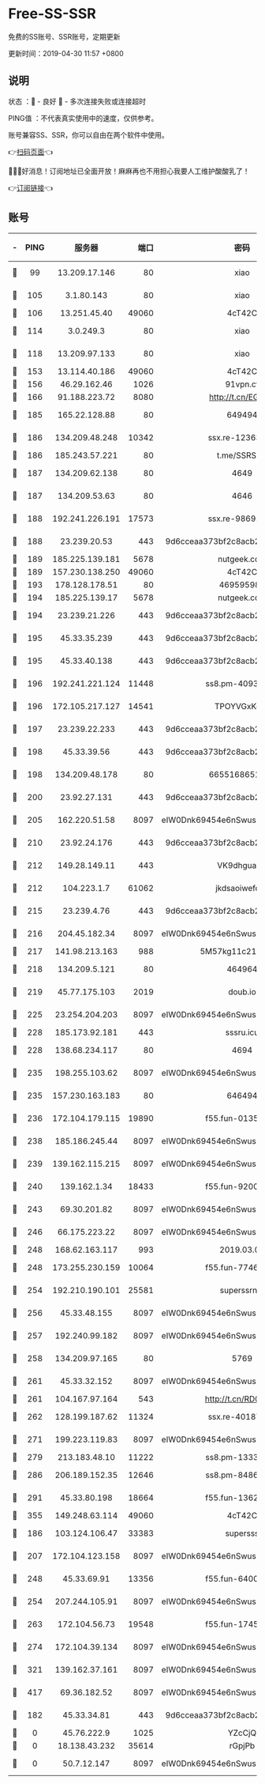 # Free-SS-SSR

免费的SS账号、SSR账号，定期更新

更新时间：2019-04-30 11:57 +0800

## 说明

状态     ：🙂 - 良好 🙁 - 多次连接失败或连接超时

PING值   ：不代表真实使用中的速度，仅供参考。

账号兼容SS、SSR，你可以自由在两个软件中使用。

👉[扫码页面](https://liesauer.github.io/Free-SS-SSR/)👈

🎉🎉🎉好消息！订阅地址已全面开放！麻麻再也不用担心我要人工维护酸酸乳了！

👉[订阅链接](https://www.liesauer.net/yogurt/subscribe?ACCESS_TOKEN=DAYxR3mMaZAsaqUb)👈

## 账号

|-|PING|服务器|端口|密码|加密方式|区域|
|:----:|:----:|:-----:|-----:|:----:|:----:|:----:|
|🙂|99|13.209.17.146|80|xiao|aes-128-ctr|KR|
|🙂|105|3.1.80.143|80|xiao|aes-128-ctr|SG|
|🙂|106|13.251.45.40|49060|4cT42C|chacha20|SG|
|🙂|114|3.0.249.3|80|xiao|aes-128-ctr|SG|
|🙂|118|13.209.97.133|80|xiao|aes-128-ctr|KR|
|🙂|153|13.114.40.186|49060|4cT42C|chacha20|JP|
|🙂|156|46.29.162.46|1026|91vpn.cf|rc4-md5|RU|
|🙂|166|91.188.223.72|8080|http://t.cn/EGJIyrl|rc4-md5|RU|
|🙂|185|165.22.128.88|80|649494|aes-256-cfb|US|
|🙂|186|134.209.48.248|10342|ssx.re-12363777|aes-256-cfb|US|
|🙂|186|185.243.57.221|80|t.me/SSRSUB|rc4-md5|US|
|🙂|187|134.209.62.138|80|4649|aes-256-cfb|US|
|🙂|187|134.209.53.63|80|4646|aes-256-cfb|US|
|🙂|188|192.241.226.191|17573|ssx.re-98691268|aes-256-cfb|US|
|🙂|188|23.239.20.53|443|9d6cceaa373bf2c8acb22e60b6a58be6|aes-256-cfb|US|
|🙂|189|185.225.139.181|5678|nutgeek.com|rc4-md5|US|
|🙂|189|157.230.138.250|49060|4cT42C|chacha20|US|
|🙂|193|178.128.178.51|80|469595985|chacha20|US|
|🙂|194|185.225.139.17|5678|nutgeek.com|rc4-md5|US|
|🙂|194|23.239.21.226|443|9d6cceaa373bf2c8acb22e60b6a58be6|aes-256-cfb|US|
|🙂|195|45.33.35.239|443|9d6cceaa373bf2c8acb22e60b6a58be6|aes-256-cfb|US|
|🙂|195|45.33.40.138|443|9d6cceaa373bf2c8acb22e60b6a58be6|aes-256-cfb|US|
|🙂|196|192.241.221.124|11448|ss8.pm-40937941|aes-256-cfb|US|
|🙂|196|172.105.217.127|14541|TPOYVGxKglpi|aes-256-cfb|JP|
|🙂|197|23.239.22.233|443|9d6cceaa373bf2c8acb22e60b6a58be6|aes-256-cfb|US|
|🙂|198|45.33.39.56|443|9d6cceaa373bf2c8acb22e60b6a58be6|aes-256-cfb|US|
|🙂|198|134.209.48.178|80|6655168651651|aes-256-cfb|US|
|🙂|200|23.92.27.131|443|9d6cceaa373bf2c8acb22e60b6a58be6|aes-256-cfb|US|
|🙂|205|162.220.51.58|8097|eIW0Dnk69454e6nSwuspv9DmS201tQ0D|aes-256-cfb|US|
|🙂|210|23.92.24.176|443|9d6cceaa373bf2c8acb22e60b6a58be6|aes-256-cfb|US|
|🙂|212|149.28.149.11|443|VK9dhgualsL|aes-256-cfb|SG|
|🙂|212|104.223.1.7|61062|jkdsaoiwefdsa|aes-256-cfb|US|
|🙂|215|23.239.4.76|443|9d6cceaa373bf2c8acb22e60b6a58be6|aes-256-cfb|US|
|🙂|216|204.45.182.34|8097|eIW0Dnk69454e6nSwuspv9DmS201tQ0D|aes-256-cfb|US|
|🙂|217|141.98.213.163|988|5M57kg11c214qDmK|chacha20|KR|
|🙂|218|134.209.5.121|80|464964|aes-256-cfb|US|
|🙂|219|45.77.175.103|2019|doub.io|aes-128-ctr|SG|
|🙂|225|23.254.204.203|8097|eIW0Dnk69454e6nSwuspv9DmS201tQ0D|aes-256-cfb|US|
|🙂|228|185.173.92.181|443|sssru.icu|rc4-md5|RU|
|🙂|228|138.68.234.117|80|4694|aes-256-cfb|US|
|🙂|235|198.255.103.62|8097|eIW0Dnk69454e6nSwuspv9DmS201tQ0D|aes-256-cfb|US|
|🙂|235|157.230.163.183|80|646494|aes-256-cfb|US|
|🙂|236|172.104.179.115|19890|f55.fun-01350442|aes-256-cfb|SG|
|🙂|238|185.186.245.44|8097|eIW0Dnk69454e6nSwuspv9DmS201tQ0D|aes-256-cfb|NL|
|🙂|239|139.162.115.215|8097|eIW0Dnk69454e6nSwuspv9DmS201tQ0D|aes-256-cfb|JP|
|🙂|240|139.162.1.34|18433|f55.fun-92009429|aes-256-cfb|SG|
|🙂|243|69.30.201.82|8097|eIW0Dnk69454e6nSwuspv9DmS201tQ0D|aes-256-cfb|US|
|🙂|246|66.175.223.22|8097|eIW0Dnk69454e6nSwuspv9DmS201tQ0D|aes-256-cfb|US|
|🙂|248|168.62.163.117|993|2019.03.07|rc4-md5|US|
|🙂|248|173.255.230.159|10064|f55.fun-77460457|aes-256-cfb|US|
|🙂|254|192.210.190.101|25581|superssrnet|aes-256-cfb|US|
|🙂|256|45.33.48.155|8097|eIW0Dnk69454e6nSwuspv9DmS201tQ0D|aes-256-cfb|US|
|🙂|257|192.240.99.182|8097|eIW0Dnk69454e6nSwuspv9DmS201tQ0D|aes-256-cfb|US|
|🙂|258|134.209.97.165|80|5769|aes-256-cfb|SG|
|🙂|261|45.33.32.152|8097|eIW0Dnk69454e6nSwuspv9DmS201tQ0D|aes-256-cfb|US|
|🙂|261|104.167.97.164|543|http://t.cn/RD0D7sx|rc4-md5|CA|
|🙂|262|128.199.187.62|11324|ssx.re-40187774|aes-256-cfb|SG|
|🙂|271|199.223.119.83|8097|eIW0Dnk69454e6nSwuspv9DmS201tQ0D|aes-256-cfb|US|
|🙂|279|213.183.48.10|11222|ss8.pm-13331119|rc4-md5|RU|
|🙂|286|206.189.152.35|12646|ss8.pm-84869771|aes-256-cfb|SG|
|🙂|291|45.33.80.198|18664|f55.fun-13626073|aes-256-cfb|US|
|🙂|355|149.248.63.114|49060|4cT42C|chacha20|CA|
|🙂|186|103.124.106.47|33383|supersss|aes-256-cfb|US|
|🙂|207|172.104.123.158|8097|eIW0Dnk69454e6nSwuspv9DmS201tQ0D|aes-256-cfb|JP|
|🙂|248|45.33.69.91|13356|f55.fun-64002528|aes-256-cfb|US|
|🙂|254|207.244.105.91|8097|eIW0Dnk69454e6nSwuspv9DmS201tQ0D|aes-256-cfb|US|
|🙂|263|172.104.56.73|19548|f55.fun-17455183|aes-256-cfb|SG|
|🙂|274|172.104.39.134|8097|eIW0Dnk69454e6nSwuspv9DmS201tQ0D|aes-256-cfb|SG|
|🙂|321|139.162.37.161|8097|eIW0Dnk69454e6nSwuspv9DmS201tQ0D|aes-256-cfb|SG|
|🙂|417|69.36.182.52|8097|eIW0Dnk69454e6nSwuspv9DmS201tQ0D|aes-256-cfb|US|
|🙁|182|45.33.34.81|443|9d6cceaa373bf2c8acb22e60b6a58be6|aes-256-cfb|US|
|🙁|0|45.76.222.9|1025|YZcCjQ|rc4-md5|JP|
|🙁|0|18.138.43.232|35614|rGpjPb|rc4-md5|SG|
|🙁|0|50.7.12.147|8097|eIW0Dnk69454e6nSwuspv9DmS201tQ0D|aes-256-cfb|US|
